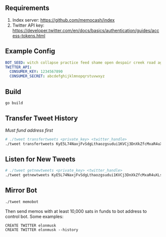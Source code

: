 ## Requirements

1. Index server: https://github.com/memocash/index
2. Twitter API key: https://developer.twitter.com/en/docs/basics/authentication/guides/access-tokens.html

## Example Config

```yaml
BOT_SEED: witch collapse practice feed shame open despair creek road again ice least
TWITTER_API:
  CONSUMER_KEY: 1234567890
  CONSUMER_SECRET: abcdefghijklmnopqrstuvwxyz
```

## Build

```sh
go build
```

## Transfer Tweet History

*Must fund address first*

```sh
# ./tweet transfertweets <private_key> <twitter_handle>
./tweet transfertweets KyE5L74NaxjFvSdgLthaozgsudui1KVCj3DnXkZfcMxaR4uXLsE8 elonmusk
```

## Listen for New Tweets

```sh
# ./tweet getnewtweets <private_key> <twitter_handle>
./tweet getnewtweets KyE5L74NaxjFvSdgLthaozgsudui1KVCj3DnXkZfcMxaR4uXLsE8 elonmusk
```

## Mirror Bot

```sh
./tweet memobot
```

Then send memos with at least 10,000 sats in funds to bot address to control bot.
Some examples:

```text
CREATE TWITTER elonmusk
CREATE TWITTER elonmusk --history
```
